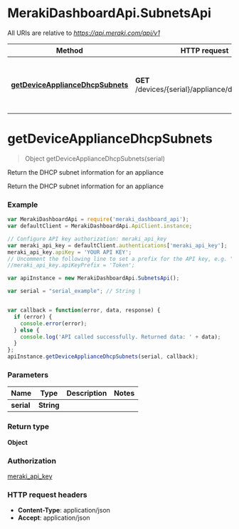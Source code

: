 # MerakiDashboardApi.SubnetsApi

All URIs are relative to *https://api.meraki.com/api/v1*

Method | HTTP request | Description
------------- | ------------- | -------------
[**getDeviceApplianceDhcpSubnets**](SubnetsApi.md#getDeviceApplianceDhcpSubnets) | **GET** /devices/{serial}/appliance/dhcp/subnets | Return the DHCP subnet information for an appliance


<a name="getDeviceApplianceDhcpSubnets"></a>
# **getDeviceApplianceDhcpSubnets**
> Object getDeviceApplianceDhcpSubnets(serial)

Return the DHCP subnet information for an appliance

Return the DHCP subnet information for an appliance

### Example
```javascript
var MerakiDashboardApi = require('meraki_dashboard_api');
var defaultClient = MerakiDashboardApi.ApiClient.instance;

// Configure API key authorization: meraki_api_key
var meraki_api_key = defaultClient.authentications['meraki_api_key'];
meraki_api_key.apiKey = 'YOUR API KEY';
// Uncomment the following line to set a prefix for the API key, e.g. "Token" (defaults to null)
//meraki_api_key.apiKeyPrefix = 'Token';

var apiInstance = new MerakiDashboardApi.SubnetsApi();

var serial = "serial_example"; // String | 


var callback = function(error, data, response) {
  if (error) {
    console.error(error);
  } else {
    console.log('API called successfully. Returned data: ' + data);
  }
};
apiInstance.getDeviceApplianceDhcpSubnets(serial, callback);
```

### Parameters

Name | Type | Description  | Notes
------------- | ------------- | ------------- | -------------
 **serial** | **String**|  | 

### Return type

**Object**

### Authorization

[meraki_api_key](../README.md#meraki_api_key)

### HTTP request headers

 - **Content-Type**: application/json
 - **Accept**: application/json

